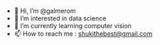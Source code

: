 - 👋 Hi, I’m @galmerom
- 👀 I’m interested in data science
- 🌱 I’m currently learning computer vision
- 📫 How to reach me : shukithebest@gmail.com

<!---
galmerom/galmerom is a ✨ special ✨ repository because its `README.md` (this file) appears on your GitHub profile.
You can click the Preview link to take a look at your changes.
--->
